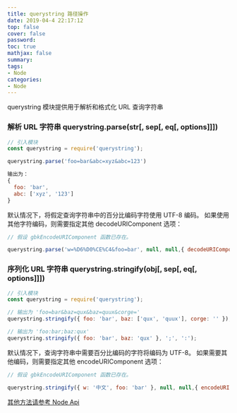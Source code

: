 ```yaml
---
title: querystring 路径操作 
date: 2019-04-4 22:17:12
top: false
cover: false
password:
toc: true
mathjax: false
summary: 
tags:
- Node
categories:
- Node
---
```


querystring 模块提供用于解析和格式化 URL 查询字符串<br/>

### 解析 URL 字符串 querystring.parse(str[, sep[, eq[, options]]]) <br/>
```js
// 引入模块
const querystring = require('querystring');

querystring.parse('foo=bar&abc=xyz&abc=123')

输出为：
{
  foo: 'bar',
  abc: ['xyz', '123']
}
```

默认情况下，将假定查询字符串中的百分比编码字符使用 UTF-8 编码。 如果使用其他字符编码，则需要指定其他 decodeURIComponent 选项：<br/>

```js
// 假设 gbkEncodeURIComponent 函数已存在。

querystring.parse('w=%D6%D0%CE%C4&foo=bar', null, null,{ decodeURIComponent: gbkDecodeURIComponent });
```


### 序列化 URL 字符串 querystring.stringify(obj[, sep[, eq[, options]]]) <br/>

```js
// 引入模块
const querystring = require('querystring');

// 输出为 'foo=bar&baz=qux&baz=quux&corge='
querystring.stringify({ foo: 'bar', baz: ['qux', 'quux'], corge: '' });

// 输出为 'foo:bar;baz:qux'
querystring.stringify({ foo: 'bar', baz: 'qux' }, ';', ':');
```

默认情况下，查询字符串中需要百分比编码的字符将编码为 UTF-8。 如果需要其他编码，则需要指定其他 encodeURIComponent 选项：

```js
// 假设 gbkEncodeURIComponent 函数已存在。

querystring.stringify({ w: '中文', foo: 'bar' }, null, null,{ encodeURIComponent: gbkEncodeURIComponent })
```



<a href="https://nodejs.org/docs/latest-v9.x/api/querystring.html">其他方法请参考 Node Api </a><br/>

